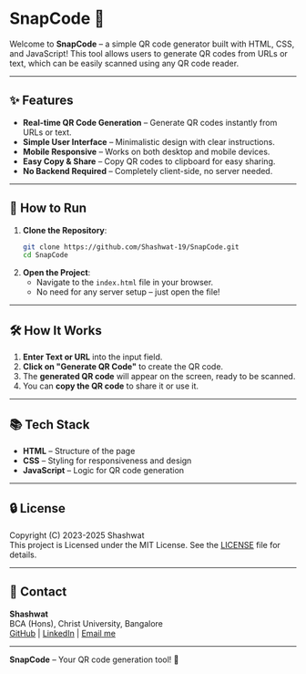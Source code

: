 # SnapCode 📱

Welcome to **SnapCode** – a simple QR code generator built with HTML, CSS, and JavaScript! This tool allows users to generate QR codes from URLs or text, which can be easily scanned using any QR code reader.

---

## ✨ Features

- **Real-time QR Code Generation** – Generate QR codes instantly from URLs or text.
- **Simple User Interface** – Minimalistic design with clear instructions.
- **Mobile Responsive** – Works on both desktop and mobile devices.
- **Easy Copy & Share** – Copy QR codes to clipboard for easy sharing.
- **No Backend Required** – Completely client-side, no server needed.

---

## 🚀 How to Run

1. **Clone the Repository**:
    ```bash
    git clone https://github.com/Shashwat-19/SnapCode.git
    cd SnapCode
    ```
2. **Open the Project**:
    - Navigate to the `index.html` file in your browser.
    - No need for any server setup – just open the file!

---

## 🛠️ How It Works

1. **Enter Text or URL** into the input field.
2. **Click on "Generate QR Code"** to create the QR code.
3. The **generated QR code** will appear on the screen, ready to be scanned.
4. You can **copy the QR code** to share it or use it.

---

## 📚 Tech Stack

- **HTML** – Structure of the page
- **CSS** – Styling for responsiveness and design
- **JavaScript** – Logic for QR code generation

---

## 🔒 License

Copyright (C) 2023-2025 Shashwat  
This project is Licensed under the MIT License. See the [LICENSE](LICENSE) file for details.

---

## 📩 Contact

**Shashwat**  
BCA (Hons), Christ University, Bangalore  
[GitHub](https://github.com/Shashwat-19) | [LinkedIn](https://www.linkedin.com/in/shashwatk1956/) | [Email me](shashwat1956@gmail.com)

---

**SnapCode** – Your QR code generation tool! 📱
